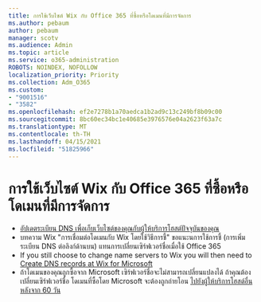 ```yaml
---
title: การใช้เว็บไซต์ Wix กับ Office 365 ที่ซื้อหรือโดเมนที่มีการจัดการ
ms.author: pebaum
author: pebaum
manager: scotv
ms.audience: Admin
ms.topic: article
ms.service: o365-administration
ROBOTS: NOINDEX, NOFOLLOW
localization_priority: Priority
ms.collection: Adm_O365
ms.custom:
- "9001516"
- "3582"
ms.openlocfilehash: ef2e7278b1a70aedca1b2ad9c13c249bf8b09c00
ms.sourcegitcommit: 8bc60ec34bc1e40685e3976576e04a2623f63a7c
ms.translationtype: MT
ms.contentlocale: th-TH
ms.lasthandoff: 04/15/2021
ms.locfileid: "51825966"
---
```

# <a name="using-wix-website-with-office-365-purchased-or-managed-domains"></a>การใช้เว็บไซต์ Wix กับ Office 365 ที่ซื้อหรือโดเมนที่มีการจัดการ

- [อัปเดตระเบียน DNS เพื่อเก็บเว็บไซต์ของคุณกับผู้ให้บริการโฮสต์ปัจจุบันของคุณ](https://docs.microsoft.com/microsoft-365/admin/dns/update-dns-records-to-retain-current-hosting-provider)
- บทความ Wix "การเชื่อมต่อโดเมนกับ Wix โดยใช้วิธีการชี้" ขอแนะนการใช้การชี้ (การเพิ่มระเบียน DNS ต่อลิงก์ด้านบน) แทนการเปลี่ยนเซิร์ฟเวอร์ชื่อเมื่อใช้ Office 365
- If you still choose to change name servers to Wix you will then need to  [Create DNS records at Wix for Microsoft](https://docs.microsoft.com/microsoft-365/admin/dns/create-dns-records-at-wix?view=o365-worldwide)
- ถ้าโดเมนของคุณถูกซื้อจาก Microsoft เซิร์ฟเวอร์ชื่อจะไม่สามารถเปลี่ยนแปลงได้ ถ้าคุณต้องเปลี่ยนเซิร์ฟเวอร์ชื่อ โดเมนที่ซื้อโดย Microsoft จะต้องถูกถ่ายโอน  [ไปยังผู้ให้บริการโฮสต์อื่นหลังจาก 60 วัน](https://docs.microsoft.com/microsoft-365/admin/get-help-with-domains/transfer-a-domain-from-microsoft-to-another-host)